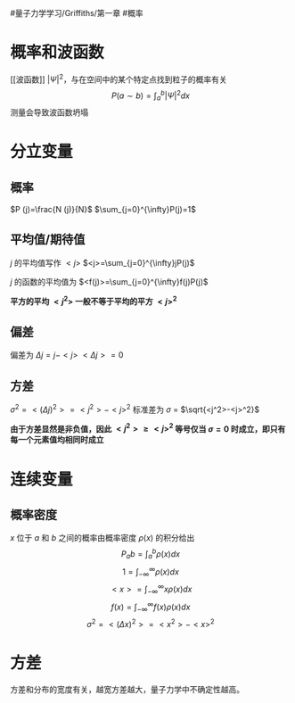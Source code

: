 #量子力学学习/Griffiths/第一章
#概率
# 概率和波函数
[[波函数]]
$\left | \Psi \right | ^{2}$，与在空间中的某个特定点找到粒子的概率有关
$$
P(a\sim b)=\int_{a}^{b} \left | \Psi \right | ^{2}dx
$$
测量会导致波函数坍塌
# 分立变量
## 概率
$P (j)=\frac{N (j)}{N}$
$\sum_{j=0}^{\infty}P(j)=1$
## 平均值/期待值
$j$ 的平均值写作 $<j>$
$<j>=\sum_{j=0}^{\infty}jP(j)$

$j$ 的函数的平均值为 $<f(j)>=\sum_{j=0}^{\infty}f(j)P(j)$

**平方的平均 $<j^2>$ 一般不等于平均的平方 $<j>^2$**
## 偏差
偏差为 $\Delta j=j-<j>$
$<\Delta j>=0$
## 方差
$\sigma^2=<(\Delta j)^2>=<j^2>-<j>^2$
标准差为 $\sigma$ = $\sqrt{<j^2>-<j>^2}$

**由于方差显然是非负值，因此 $<j^2>\ge<j>^2$
等号仅当 $\sigma=0$ 时成立，即只有每一个元素值均相同时成立**
# 连续变量
## 概率密度
$x$ 位于 $a$ 和 $b$ 之间的概率由概率密度 $\rho(x)$ 的积分给出
$$P_ab=\int_{a}^{b}\rho(x)dx$$
$$
1=\int_{-\infty}^{\infty}\rho(x)dx
$$
$$
<x>=\int_{-\infty}^{\infty}x\rho(x)dx
$$
$$
f(x)=\int_{-\infty}^{\infty}f(x)\rho(x)dx
$$
$$
\sigma^2=<(\Delta x)^2>=<x^2>-<x>^2
$$

# 方差
方差和分布的宽度有关，越宽方差越大，量子力学中不确定性越高。

  

